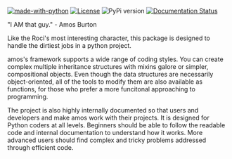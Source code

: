 [![made-with-python](https://img.shields.io/badge/Made%20with-Python-1f425f.svg)](https://www.python.org/) [![License](https://img.shields.io/badge/License-Apache_2.0-blue.svg)](https://opensource.org/licenses/Apache-2.0) ![PyPi version](https://badgen.net/pypi/v/pip/)  [![Documentation Status](https://readthedocs.org/projects/amos/badge/?version=latest)](http://amos.readthedocs.io/?badge=latest)

"I AM that guy." - Amos Burton

Like the Roci's most interesting character, this package is designed to handle the dirtiest jobs in a python project.




amos's framework supports a wide range of coding styles. You can create complex multiple inheritance structures with mixins galore or simpler, compositional objects. Even though the data structures are necessarily object-oriented, all of the tools to modify them are also available as functions, for those who prefer a more funcitonal approaching to programming. 

The project is also highly internally documented so that users and developers and make amos work with their projects. It is designed for Python coders at all levels. Beginners should be able to follow the readable code and internal documentation to understand how it works. More advanced users should find complex and tricky problems addressed through efficient code.